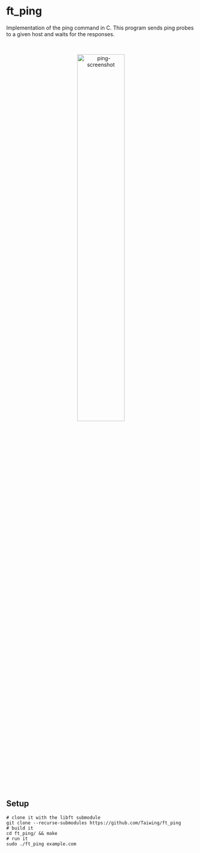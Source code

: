 # ft_ping

Implementation of the ping command in C. This program sends ping probes to a
given host and waits for the responses.

<br />
<p align="center">
	<img src="https://github.com/Taiwing/ft_ssl/blob/master/resources/ping-screenshot.png?raw=true" alt="ping-screenshot" style="width: 50%;"/>
</p>

## Setup

```shell
# clone it with the libft submodule
git clone --recurse-submodules https://github.com/Taiwing/ft_ping
# build it
cd ft_ping/ && make
# run it
sudo ./ft_ping example.com
```
